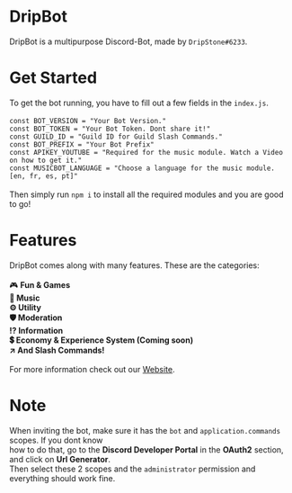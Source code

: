 # DripBot

DripBot is a multipurpose Discord-Bot, made by `DripStone#6233`.

# Get Started

To get the bot running, you have to fill out a few fields in the `index.js`. <br>
<br>
`const BOT_VERSION = "Your Bot Version."` <br>
`const BOT_TOKEN = "Your Bot Token. Dont share it!"` <br>
`const GUILD_ID = "Guild ID for Guild Slash Commands."` <br> 
`const BOT_PREFIX = "Your Bot Prefix"` <br>
`const APIKEY_YOUTUBE = "Required for the music module. Watch a Video on how to get it."` <br>
`const MUSICBOT_LANGUAGE = "Choose a language for the music module. [en, fr, es, pt]"` <br>
<br> 
Then simply run `npm i` to install all the required modules and you are good to go!

# Features

DripBot comes along with many features. These are the categories: <br>
<br>
🎮 **Fun & Games <br>
🎵 Music <br>
⚙️ Utility <br>
🛡️ Moderation <br>
⁉️ Information <br>
💲 Economy & Experience System (Coming soon) <br>
↗️ And Slash Commands!** <br>
<br> 
For more information check out our [Website](https://dripbot.gameunity.gq).
# Note
When inviting the bot, make sure it has the `bot` and `application.commands` scopes. If you dont know <br>
how to do that, go to the **Discord Developer Portal** in the **OAuth2** section, and click on **Url Generator**. <br>
Then select these 2 scopes and the `administrator` permission and everything should work fine.
